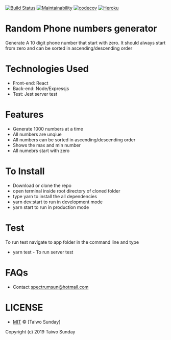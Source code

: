 [![Build Status](https://travis-ci.org/Spectrumsun/random_number.svg?branch=develop)](https://travis-ci.org/Spectrumsun/random_number)
[![Maintainability](https://api.codeclimate.com/v1/badges/95a7f2bfa55f3d197f69/maintainability)](https://codeclimate.com/github/Spectrumsun/random_number/maintainability)
[![codecov](https://codecov.io/gh/Spectrumsun/random_number/branch/develop/graph/badge.svg)](https://codecov.io/gh/Spectrumsun/random_number)
[![Heroku](https://heroku-badge.herokuapp.com/?app=heroku-badge)](https://random-phones-number.herokuapp.com/)


# Random Phone numbers generator
Generate A 10 digit phone number that start with zero. It should always start from zero and can be sorted in ascending/descending order

# Technologies Used
   * Front-end: React
   * Back-end: Node/Expressjs
   * Test: Jest server test 

# Features
   * Generate 1000 numbers at a time
   * All numbers are unqiue
   * All numbers can be sorted in ascending/descending order
   * Shows the max and min number 
   * All numebrs start with zero

# To Install
* Download or clone the repo
* open terminal inside root directory of cloned folder
* type yarn to install the all dependencies
* yarn dev:start to run in development mode
* yarn start to run in production mode 

# Test
To run test navigate to app folder in the command line and type
* yarn test - To run server test

# FAQs
* Contact spectrumsun@hotmail.com

# LICENSE
* [MIT](./LICENSE) © [Taiwo Sunday]

Copyright (c) 2019 Taiwo Sunday